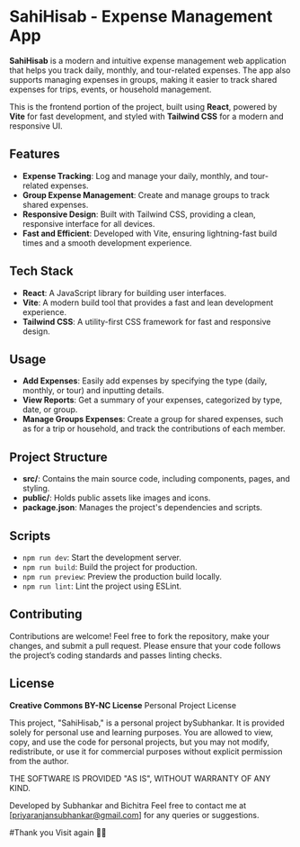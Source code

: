 
# SahiHisab - Expense Management App

**SahiHisab** is a modern and intuitive expense management web application that helps you track daily, monthly, and tour-related expenses. The app also supports managing expenses in groups, making it easier to track shared expenses for trips, events, or household management.

This is the frontend portion of the project, built using **React**, powered by **Vite** for fast development, and styled with **Tailwind CSS** for a modern and responsive UI.

## Features

- **Expense Tracking**: Log and manage your daily, monthly, and tour-related expenses.
- **Group Expense Management**: Create and manage groups to track shared expenses.
- **Responsive Design**: Built with Tailwind CSS, providing a clean, responsive interface for all devices.
- **Fast and Efficient**: Developed with Vite, ensuring lightning-fast build times and a smooth development experience.

## Tech Stack

- **React**: A JavaScript library for building user interfaces.
- **Vite**: A modern build tool that provides a fast and lean development experience.
- **Tailwind CSS**: A utility-first CSS framework for fast and responsive design.


## Usage

- **Add Expenses**: Easily add expenses by specifying the type (daily, monthly, or tour) and inputting details.
- **View Reports**: Get a summary of your expenses, categorized by type, date, or group.
- **Manage Groups Expenses**: Create a group for shared expenses, such as for a trip or household, and track the contributions of each member.
  
## Project Structure

- **src/**: Contains the main source code, including components, pages, and styling.
- **public/**: Holds public assets like images and icons.
- **package.json**: Manages the project's dependencies and scripts.

## Scripts

- `npm run dev`: Start the development server.
- `npm run build`: Build the project for production.
- `npm run preview`: Preview the production build locally.
- `npm run lint`: Lint the project using ESLint.

## Contributing

Contributions are welcome! Feel free to fork the repository, make your changes, and submit a pull request. Please ensure that your code follows the project’s coding standards and passes linting checks.

## License
**Creative Commons BY-NC License**
Personal Project License

This project, "SahiHisab," is a personal project bySubhankar. It is provided solely for personal use and learning purposes. You are allowed to view, copy, and use the code for personal projects, but you may not modify, redistribute, or use it for commercial purposes without explicit permission from the author.

THE SOFTWARE IS PROVIDED "AS IS", WITHOUT WARRANTY OF ANY KIND.

Developed by Subhankar and Bichitra 
Feel free to contact me at [priyaranjansubhankar@gmail.com] for any queries or suggestions.

  #Thank you Visit again 🙏🙏

